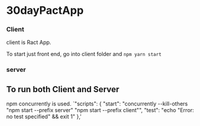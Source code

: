 # 30dayPactApp

### Client 
client is Ract App. 

To start just front end, go into client folder and 
`npm yarn start`

### server 


## To run both Client and Server 
npm concurrently is used.
`"scripts": {
    "start": "concurrently --kill-others \"npm start --prefix server\" \"npm start --prefix client\"",
    "test": "echo \"Error: no test specified\" && exit 1"
  },'